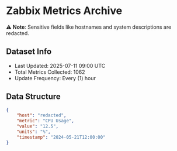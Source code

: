 # Zabbix Metrics Archive

⚠️ **Note**: Sensitive fields like hostnames and system descriptions are redacted.

## Dataset Info
- Last Updated: 2025-07-11 09:00 UTC
- Total Metrics Collected: 1062
- Update Frequency: Every (1) hour

## Data Structure
```json
{
    "host": "redacted",
    "metric": "CPU Usage",
    "value": "12.5",
    "units": "%",
    "timestamp": "2024-05-21T12:00:00"
}
```
